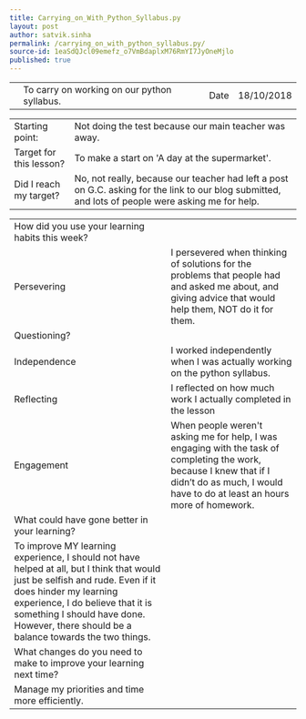 ```yaml
---
title: Carrying_on_With_Python_Syllabus.py
layout: post
author: satvik.sinha
permalink: /carrying_on_with_python_syllabus.py/
source-id: 1eaSdQJcl09emefz_o7VmBdaplxM76RmYI7JyOneMjlo
published: true
---
```

<table>
  <tr>
    <td class="title"Title</td>
    <td class="desc">To carry on working on our python syllabus.</td>
    <td class="title">Date</td>
    <td class="desc">18/10/2018</td>
  </tr>
</table>


<table>
  <tr>
    <td class="title">Starting point:</td>
    <td class="desc">Not doing the test because our main teacher was away.</td>
  </tr>
  <tr>
    <td class="title">Target for this lesson?</td>
    <td class="desc">To make a start on 'A day at the supermarket'.</td>
  </tr>
  <tr>
    <td class="title">Did I reach my target? </td>
    <td class="desc">No, not really, because our teacher had left a post on G.C. asking for the link to our blog submitted, and lots of people were asking me for help.</td>
  </tr>
</table>

<table>
  <tr>
    <td class="title">How did you use your learning habits this week?</td>
  </tr>
  <tr>
    <td class="title">Persevering</td>
    <td class="desc">I persevered when thinking of solutions for the problems that people had and asked me about, and giving advice that would help them, NOT do it for them.</td>
  </tr>
  <tr>
    <td class="title">Questioning?</td>
    
  </tr>
  <tr>
    <td class="title">Independence</td>
    <td class="desc">I worked independently when I was actually working on the python syllabus.</td>
  </tr>
  <tr>
    <td class="title">Reflecting</td>
    <td class="desc">I reflected on how much work I actually completed in the lesson</td>
  </tr>
  <tr>
    <td class="title">Engagement</td>
    <td class="desc">When people weren't asking me for help, I was engaging with the task of completing the work, because I knew that if I didn’t do as much, I would have to do at least an hours more of homework.</td>
  </tr>
  <tr>
    <td class="title">What could have gone better in your learning?</td>
  </tr>
  <tr>
    <td class="desc">To improve MY learning experience, I should not have helped at all, but I think that would just be selfish and rude. Even if it does hinder my learning experience, I do believe that it is something I should have done. However, there should be a balance towards the two things.
  </td>
  <tr>
    <td class="title">What changes do you need to make to improve your learning next time?</td>
  </tr>
  <tr>
    <td class="desc">Manage my priorities and time more efficiently.</td>
  </tr>
</table>


